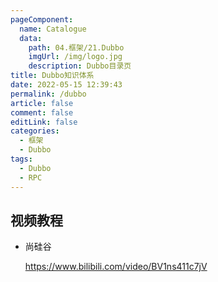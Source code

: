 ```yaml
---
pageComponent: 
  name: Catalogue
  data: 
    path: 04.框架/21.Dubbo
    imgUrl: /img/logo.jpg
    description: Dubbo目录页
title: Dubbo知识体系
date: 2022-05-15 12:39:43
permalink: /dubbo
article: false
comment: false
editLink: false
categories:
  - 框架
  - Dubbo
tags:
  - Dubbo
  - RPC
---
```




## 视频教程

- 尚硅谷

  <https://www.bilibili.com/video/BV1ns411c7jV>



